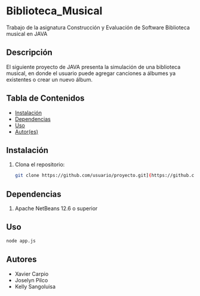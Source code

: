 # Biblioteca_Musical
Trabajo de la asignatura Construcción y Evaluación de Software
Biblioteca musical en JAVA


## Descripción
El siguiente proyecto de JAVA presenta la simulación de una biblioteca musical, en donde el usuario
puede agregar canciones a álbumes ya existentes o crear un nuevo álbum.


## Tabla de Contenidos
- [Instalación](#instalación)
- [Dependencias](#dependencias)
- [Uso](#uso)
- [Autor(es)](#autores)

## Instalación
1. Clona el repositorio:
    ```sh
    git clone https://github.com/usuario/proyecto.git](https://github.com/xaviercarpio13/Biblioteca_Musical.git
    ```

## Dependencias
1. Apache NetBeans 12.6 o superior


## Uso

```sh
node app.js
```

## Autores
 - Xavier Carpio
 - Joselyn Pilco
 - Kelly Sangoluisa

